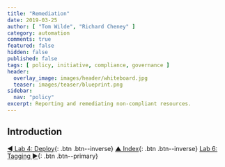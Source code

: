 ```yaml
---
title: "Remediation"
date: 2019-03-25
author: [ "Tom Wilde", "Richard Cheney" ]
category: automation
comments: true
featured: false
hidden: false
published: false
tags: [ policy, initiative, compliance, governance ]
header:
  overlay_image: images/header/whiteboard.jpg
  teaser: images/teaser/blueprint.png
sidebar:
  nav: "policy"
excerpt: Reporting and remediating non-compliant resources.
---
```


## Introduction

[◄ Lab 4: Deploy](../lab4){: .btn .btn--inverse} [▲ Index](../#labs){: .btn .btn--inverse} [Lab 6: Tagging ►](../lab6){: .btn .btn--primary}